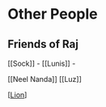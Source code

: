 # Other People

## Friends of Raj
[[Sock]] - 
[[Lunis]] - 


[[Neel Nanda]] 
[[Luz]] 


[[Lion]] 

[//begin]: # "Autogenerated link references for markdown compatibility"
[LIon]: LIon "Interests"
[//end]: # "Autogenerated link references"